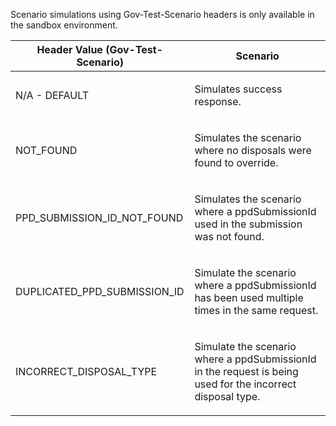 <p>Scenario simulations using Gov-Test-Scenario headers is only available in the sandbox environment.</p>
<table>
    <thead>
        <tr>
            <th>Header Value (Gov-Test-Scenario)</th>
            <th>Scenario</th>
        </tr>
    </thead>
    <tbody>
        <tr>
            <td><p>N/A - DEFAULT</p></td>
            <td><p>Simulates success response.</p></td>
        </tr>
        <tr>
            <td><p>NOT_FOUND</p></td>
            <td><p>Simulates the scenario where no disposals were found to override.</p></td>
        </tr>
        <tr>
            <td><p>PPD_SUBMISSION_ID_NOT_FOUND</p></td>
            <td><p>Simulates the scenario where a ppdSubmissionId used in the submission was not found.</p></td>
        </tr>
        <tr>
            <td><p>DUPLICATED_PPD_SUBMISSION_ID</p></td>
            <td><p>Simulate the scenario where a ppdSubmissionId has been used multiple times in the same request.</p></td>
        </tr>
        <tr>
            <td><p>INCORRECT_DISPOSAL_TYPE</p></td>
            <td><p>Simulate the scenario where a ppdSubmissionId in the request is being used for the incorrect disposal type.</p></td>
        </tr>
    </tbody>
</table>
